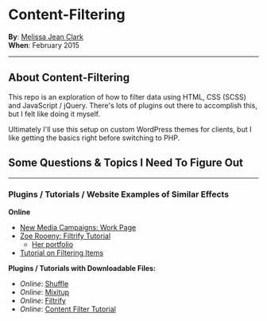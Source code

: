 # Content-Filtering

**By**: [Melissa Jean Clark](http://melissajclark.ca)  
**When**: February 2015

-----

## About Content-Filtering

This repo is an exploration of how to filter data using HTML, CSS (SCSS) and JavaScript / jQuery. There's lots of plugins out there to accomplish this, but I felt like doing it myself. 

Ultimately I'll use this setup on custom WordPress themes for clients, but I like getting the basics right before switching to PHP.

## Some Questions & Topics I Need To Figure Out


  

------

### Plugins / Tutorials / Website Examples of Similar Effects

**Online**

- [New Media Campaigns: Work Page](http://www.newmediacampaigns.com/work#all)
- [Zoe Rooeny: Filtrify Tutorial](http://zoerooney.com/blog/tutorials/wordpress-filtrify-a-tag-filtered-portfolio-or-gallery/)
    + [Her portfolio](http://zoerooney.com/portfolio/)
- [Tutorial on Filtering Items](http://www.designchemical.com/blog/index.php/jquery/create-an-automatic-content-filter-using-jquery-css-classes/)

**Plugins / Tutorials with Downloadable Files:**

- _Online_: [Shuffle](http://vestride.github.io/Shuffle/)
- _Online_: [Mixitup](https://mixitup.kunkalabs.com/)
- _Online_: [Filtrify](http://luis-almeida.github.io/filtrify/)
- _Online_: [Content Filter Tutorial](http://codyhouse.co/gem/content-filter/)